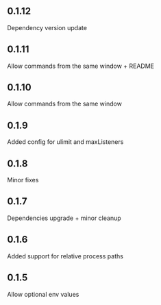 0.1.12
-----
Dependency version update

0.1.11
-----
Allow commands from the same window + README

0.1.10
-----
Allow commands from the same window

0.1.9
-----
Added config for ulimit and maxListeners

0.1.8
-----
Minor fixes

0.1.7
-----
Dependencies upgrade + minor cleanup

0.1.6
-----
Added support for relative process paths

0.1.5
-----
Allow optional env values

